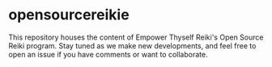 # opensourcereikie
This repository houses the content of Empower Thyself Reiki's Open Source Reiki program. Stay tuned as we make new developments, and feel free to open an issue if you have comments or want to collaborate.
